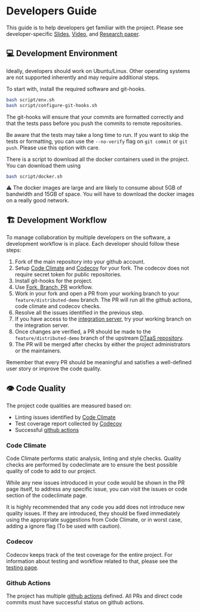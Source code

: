 # Developers Guide

This guide is to help developers get familiar with the project. Please see
developer-specific
[Slides](https://odin.cps.digit.au.dk/into-cps/dtaas/assets/DTaaS-overview.pdf),
[Video](https://odin.cps.digit.au.dk/into-cps/dtaas/assets/videos/DTaaS-overview.mp4),
and [Research paper](https://arxiv.org/abs/2305.07244).

## :computer: Development Environment

Ideally, developers should work on Ubuntu/Linux. Other operating systems
are not supported inherently and may require additional steps.

To start with, install the required software and git-hooks.

```bash
bash script/env.sh
bash script/configure-git-hooks.sh
```

The git-hooks will ensure that your commits are formatted
correctly and that the tests pass before you
push the commits to remote repositories.

Be aware that the tests may take a long time to run.
If you want to skip the tests or formatting,
you can use the `--no-verify` flag
on `git commit` or `git push`. Please use this
option with care.

There is a script to download all the docker containers
used in the project. You can download them using

```bash
bash script/docker.sh
```

:warning: The docker images are large and are likely to consume
about 5GB of bandwidth and 15GB of space.
You will have to download the docker images on a really good network.

## :building_construction: Development Workflow

To manage collaboration by multiple developers on the software,
a development workflow is in place. Each developer should follow these steps:

1. Fork of the main repository into your github account.
1. Setup
[Code Climate](https://docs.codeclimate.com/docs/getting-started-with-code-climate)
and
[Codecov](https://docs.codecov.com/docs/quick-start)
for your fork. The codecov does not require secret token
for public repositories.
1. Install git-hooks for the project.
1. Use
[Fork, Branch, PR](https://gun.io/news/2017/01/how-to-github-fork-branch-and-pull-request/)
workflow.
1. Work in your fork and open a PR from your working branch to your `feature/distributed-demo` branch.
The PR will run all the github actions, code climate and codecov checks.
1. Resolve all the issues identified in the previous step.
1. If you have access to the
[integration server](https://github.com/INTO-CPS-Association/DTaaS/wiki/DTaaS-Integration-Server),
try your working branch on the integration server.
1. Once changes are verified, a PR should be made to the `feature/distributed-demo` branch of
the upstream
[DTaaS repository](https://github.com/into-cps-association/DTaaS).
1. The PR will be merged after checks by either the project administrators or the maintainers.

Remember that every PR should be meaningful and satisfies a well-defined user story or improve
the code quality.

## :eye: Code Quality

The project code qualities are measured based on:

* Linting issues identified by
[Code Climate](https://codeclimate.com/github/INTO-CPS-Association/DTaaS)
* Test coverage report collected by
[Codecov](https://codecov.io/gh/INTO-CPS-Association/DTaaS)
* Successful [github actions](https://github.com/INTO-CPS-Association/DTaaS/actions)

### Code Climate

Code Climate performs static analysis, linting and style checks. Quality checks are performed by codeclimate are to ensure the best possible quality of code to add to our project.

While any new issues introduced in your code would be shown in the PR page itself, to address any specific issue, you can visit the issues or code section of the codeclimate page.

It is highly recommended that any code you add does not introduce new quality issues. If they are introduced, they should be fixed immediately using the appropriate suggestions from Code Climate, or in worst case, adding a ignore flag (To be used with caution).

### Codecov

Codecov keeps track of the test coverage for the entire project.
For information about testing and workflow related to that, please see the [testing page](testing/intro.md).

### Github Actions

The project has multiple
[github actions](https://github.com/INTO-CPS-Association/DTaaS/tree/feature/distributed-demo/.github/workflows)
defined. All PRs and direct code commits must have successful
status on github actions.
